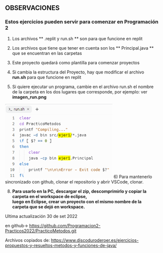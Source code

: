 ##  OBSERVACIONES
### Estos ejercicios pueden servir para comenzar en Programación 2
1) Los archivos ** .replit y run.sh ** son para que funcione en replit

2) Los archivos que tiene que tener en cuenta son los ** Principal.java ** que se encuentran en las carpetas 

3) Este proyecto quedará como plantilla para comenzar proyectos

4) Si cambia la estructura del Proyecto, hay que modificar el archivo **run.sh** para que funcione en replit
5) Si quiere ejecutar un programa, cambie en el archivo run.sh el nombre de la carpeta en los dos lugares que corresponde, por ejemplo: ver **imagen_run.png**
  
  ![Imagen del archivo run.hs](./imagen_run.png) 
6) Para mantenerlo sincronizado con github, clonar el repositorio y abrir VSCode, clonar.
   
   
8) **Para usarlo en la PC, descargar el zip, descomprimirlo y copiar la carpeta en el workspace de eclipse,  
luego en Eclipse, crear un proyecto con el mismo nombre de la carpeta que se dejó en workspace.**

Ultima actualización 30 de set 2022

en github-> https://github.com/Programacion2-Practicos2022/PracticoMetodos.git

Archivos copiados de: https://www.discoduroderoer.es/ejercicios-propuestos-y-resueltos-metodos-y-funciones-de-java/
